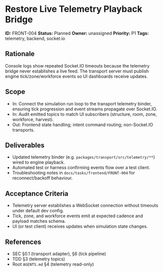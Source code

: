 # Restore Live Telemetry Playback Bridge

**ID:** FRONT-004
**Status:** Planned
**Owner:** unassigned
**Priority:** P1
**Tags:** telemetry, backend, socket.io

## Rationale
Console logs show repeated Socket.IO timeouts because the telemetry bridge never establishes a live feed. The transport server must publish engine tick/zone/workforce events so UI dashboards receive updates.

## Scope
- In: Connect the simulation run loop to the transport telemetry binder, ensuring tick progression and event streams propagate over Socket.IO.
- In: Audit emitted topics to match UI subscribers (structure, room, zone, workforce, harvest).
- Out: Frontend state handling; intent command routing; non-Socket.IO transports.

## Deliverables
- Updated telemetry binder (e.g. `packages/transport/src/telemetry/**`) wired to engine playback.
- Automated test or harness confirming events flow over a test client.
- Troubleshooting notes in `docs/tasks/frontend/FRONT-004` for reconnect/backoff behaviour.

## Acceptance Criteria
- Telemetry server establishes a WebSocket connection without timeouts under default dev config.
- Tick, zone, and workforce events emit at expected cadence and payload matches schema.
- UI (or test client) receives updates when simulation state changes.

## References
- SEC §0.1 (transport adapter), §6 (tick pipeline)
- TDD §3 (telemetry topics)
- Root `AGENTS.md` §4 (telemetry read-only)
